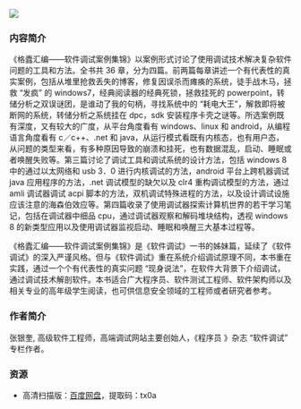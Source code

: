 ![](http://img3x8.ddimg.cn/7/17/23215408-1_u_1.jpg)

### 内容简介

《格蠹汇编——软件调试案例集锦》以案例形式讨论了使用调试技术解决复杂软件问题的工具和方法。全书共 36 章，分为四篇。前两篇每章讲述一个有代表性的真实案例，包括从堆里抢救丢失的博客，修复因误杀而瘫痪的系统，徒手战木马，拯救 “发疯” 的 windows7，经典阅读器的经典死锁，拯救挂死的 powerpoint，转储分析之双误谜团，是谁动了我的句柄，寻找系统中的 “耗电大王”，解救即将被断网的系统，转储分析之系统挂在 dpc，sdk 安装程序卡壳之谜等。所选案例既有深度，又有较大的广度，从平台角度看有 windows、linux 和 android，从编程语言角度看有 c／c++、.net 和 java，从运行模式看既有内核态，也有用户态，从问题的类型来看，有多种原因导致的崩溃和挂死，也有数据混乱，启动、睡眠或者唤醒失败等。第三篇讨论了调试工具和调试系统的设计方法，包括 windows 8 中的通过以太网络和 usb 3．0 进行内核调试的方法，android 平台上跨机器调试 java 应用程序的方法，.net 调试模型的缺欠以及 clr4 重构调试模型的方法，通过 amli 调试器调试 acpi 脚本的方法，双机调试特殊进程的方法，以及设计调试设施应该注意的海森伯效应等。第四篇收录了使用调试器探索计算机世界的若干学习笔记，包括在调试器中细品 cpu，通过调试器观察和解码堆块结构，透视 windows 8 的新类型应用以及使用调试器监视启动、睡眠和唤醒三大基本过程等。

《格蠹汇编——软件调试案例集锦》是《软件调试》一书的姊妹篇，延续了《软件调试》的深入严谨风格。但与《软件调试》重在系统介绍调试原理不同，本书重在实践，通过一个个有代表性的真实问题 “现身说法”，在软件大背景下介绍调试，通过调试技术解剖软件。本书适合广大程序员、软件测试工程师、软件架构师以及相关专业的高年级学生阅读，也可供信息安全领域的工程师或者研究者参考。

### 作者简介

张银奎, 高级软件工程师，高端调试网站主要创始人，《程序员 》杂志 “软件调试” 专栏作者。

### 资源

* 高清扫描版：[百度网盘](https://pan.baidu.com/s/1F6JSFUbDuge1mt7kyXvZ0g)，提取码：tx0a
